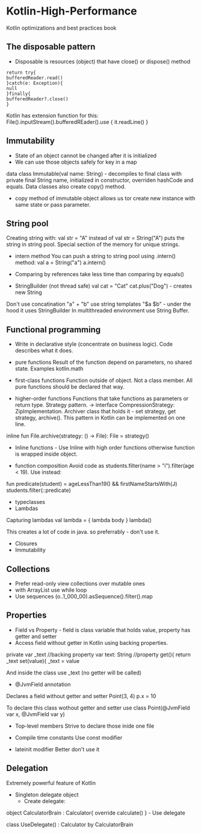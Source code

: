 # Kotlin-High-Performance
Kotlin optimizations and best practices book

## The disposable pattern
  - Disposable is resources (object) that have close() or dispose() method
  ```
  return try{
bufferedReader.read()
}catch(e: Exception){
 null
 }finally{
 bufferedReader?.close()
 }
 
```

Kotlin has extension function for this:
File().inputStream().bufferedREader().use { it.readLine() }

## Immutability
- State of an object cannot be changed after it is initialized
- We can use those objects safely for key in a map

data class Immutable(val name: String)  - decompiles to final class with private final String name, initialized in constructor, 
overriden hashCode and equals. Data classes also create copy() method.
 * copy method of immutable object allows us tor create new instance with same state or pass parameter.
 
 ## String pool
 
 Creating string with:
 val str = "A"  instead of val str = String("A") puts the string in string pool. Special section of the memory for unique strings.
 
 * intern method
 You can push a string to string pool using .intern() method:
 val a = String("a")
 a.intern()
 
* Comparing by references take less time than comparing by equals()
* StringBuilder (not thread safe)
val cat = "Cat"
cat.plus("Dog") - creates new String

Don't use concatination "a" + "b" use string templates "$a $b" - under the hood it uses StringBuilder
In multithreaded environment use String Buffer.

 ## Functional programming
 * Write in declarative style (concentrate on business logic). Code describes what it does.
 
 - pure functions
 Result of the function depend on parameters, no shared state. Examples kotlin.math
 
 - first-class functions
 Function outside of object. Not a class member. All pure functions should be declared that way.
 
 - higher-order functions
 Functions that take functions as parameters or return type.
 Strategy pattern. -> interface CompressionStrategy: ZipImplementation. Archiver class that holds it - set strategy, get strategy, archive(). This pattern in Kotlin can be implemented on one line.
 
 inline fun File.archive(strategy: () -> File): File = strategy()
 
   - Inline functions - Use Inline with high order functions otherwise function is wrapped inside object.
    
 - function composition
 Avoid code as students.filter(name > "i").filter(age < 19). Use instead:
 
 fun predicate(student) = ageLessThan19() && firstNameStartsWith(J)
 students.filter(::predicate)
 
 - typeclasses
 - Lambdas
 
 Capturing lambdas
  val lambda = { lambda body }
  lambda()
  
  This creates a lot of code in java. so preferrably - don't use it.
 - Closures
 - Immutability
 
 ## Collections
 
 - Prefer read-only view collections over mutable ones
 - with ArrayList use while loop
 - Use sequences (o..1_000_00).asSequence().filter().map 
 
 ## Properties
 
 - Field vs Property - field is class variable that holds value, property has getter and setter
 - Access field without getter in Kotlin using backing properties.
 
 private var _text //backing property
 var text: String //property
 get(){
 return _text
 set(value){
 _text = value
 
 And inside the class use _text (no getter will be called)
  
 - @JvmField annotation 
 
 Declares a field without getter and setter
 Point(3, 4)
 p.x = 10 
 
 To declare this class wothout getter and setter use
 class Point(@JvmField var x, @JvmField var y)
 
 - Top-level members
  Strive to declare those inide one file
  
  - Compile time constants
  Use const modifier 
  
  - lateinit modifier
  Better don't use it
  
  ## Delegation
 
  Extremely powerful feature of Kotlin
  
  - Singleton delegate object
       -   Create delegate: 
  
  object CalculatorBrain : Calculator{
    override calculate()
  } 
        - Use delegate
 
   class UseDelegate() : Calculator by CalculatorBrain
  
  

 

